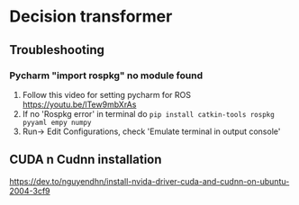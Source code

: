 # Decision transformer 
## Troubleshooting 
### Pycharm "import rospkg" no module found
1. Follow this video for setting pycharm for ROS https://youtu.be/lTew9mbXrAs
2. If no 'Rospkg error' in terminal do ```pip install catkin-tools rospkg pyyaml empy numpy```
3. Run-> Edit Configurations, check 'Emulate terminal in output console'

## CUDA n Cudnn installation
https://dev.to/nguyendhn/install-nvida-driver-cuda-and-cudnn-on-ubuntu-2004-3cf9
